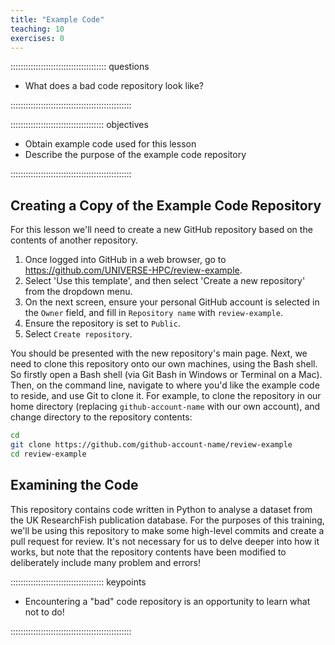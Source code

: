 ```yaml
---
title: "Example Code"
teaching: 10
exercises: 0
---
```


:::::::::::::::::::::::::::::::::::::: questions 

- What does a bad code repository look like?

::::::::::::::::::::::::::::::::::::::::::::::::

::::::::::::::::::::::::::::::::::::: objectives

- Obtain example code used for this lesson
- Describe the purpose of the example code repository

::::::::::::::::::::::::::::::::::::::::::::::::

## Creating a Copy of the Example Code Repository

For this lesson we'll need to create a new GitHub repository based on the contents of another repository.

1. Once logged into GitHub in a web browser,
go to https://github.com/UNIVERSE-HPC/review-example.
1. Select 'Use this template', and then select 'Create a new repository' from the dropdown menu.
1. On the next screen, ensure your personal GitHub account is selected in the `Owner` field, and fill in `Repository name` with `review-example`.
1. Ensure the repository is set to `Public`.
1. Select `Create repository`.

You should be presented with the new repository's main page.
Next, we need to clone this repository onto our own machines,
using the Bash shell.
So firstly open a Bash shell (via Git Bash in Windows or Terminal on a Mac).
Then, on the command line,
navigate to where you'd like the example code to reside,
and use Git to clone it.
For example, to clone the repository in our home directory (replacing `github-account-name` with our own account),
and change directory to the repository contents:

```bash
cd
git clone https://github.com/github-account-name/review-example
cd review-example
```

## Examining the Code

This repository contains code written in Python to analyse a dataset from the UK ResearchFish publication database.
For the purposes of this training, we'll be using this repository to make some high-level commits and create a pull request for review. It's not necessary for us to delve deeper into how it works, but note that the repository contents have been modified to deliberately include many problem and errors!

::::::::::::::::::::::::::::::::::::: keypoints 

- Encountering a "bad" code repository is an opportunity to learn what not to do!

::::::::::::::::::::::::::::::::::::::::::::::::
